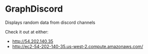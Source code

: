 # GraphDiscord
Displays random data from discord channels

Check it out at either:
- http://54.202.140.35
- http://ec2-54-202-140-35.us-west-2.compute.amazonaws.com/
